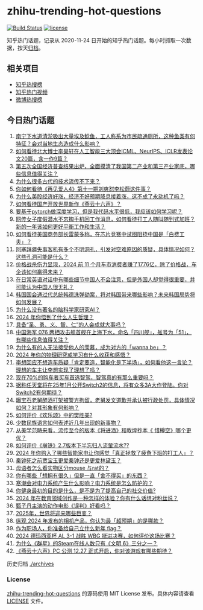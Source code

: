 # zhihu-trending-hot-questions

[![Build Status](https://github.com/justjavac/zhihu-trending-hot-questions/workflows/ci/badge.svg?branch=master)](https://github.com/justjavac/zhihu-trending-hot-questions/actions)
[![license](https://img.shields.io/github/license/justjavac/zhihu-trending-hot-questions)](https://github.com/justjavac/zhihu-trending-hot-questions/blob/master/LICENSE)

知乎热门话题，记录从 2020-11-24
日开始的知乎热门话题。每小时抓取一次数据，按天[归档](./archives)。

## 相关项目

- [知乎热搜榜](https://github.com/justjavac/zhihu-trending-top-search)
- [知乎热门视频](https://github.com/justjavac/zhihu-trending-hot-video)
- [微博热搜榜](https://github.com/justjavac/weibo-trending-hot-search)

## 今日热门话题

<!-- BEGIN -->
<!-- 最后更新时间 Sat Dec 28 2024 02:25:03 GMT+0800 (China Standard Time) -->

1. [南宁下水道清淤吸出大量埃及鲶鱼，工人称系为市民疏通厕所，这种鱼类有何特征？会对当地生态造成什么影响？](https://www.zhihu.com/question/7936988780)
1. [如何看待北大博士李昊轩在人工智能三大顶会ICML、NeurIPS、ICLR发表论文20篇，含一作9篇？](https://www.zhihu.com/question/7819628640)
1. [第五次全国经济普查结果出炉，全面摸清了我国第二产业和第三产业家底，哪些信息值得关注？](https://www.zhihu.com/question/7911441186)
1. [为什么很多古代的技术流传不下来？](https://www.zhihu.com/question/504985843)
1. [你如何看待《再见爱人4》第十一期刘爽怼李松蔚这件事？](https://www.zhihu.com/question/7985930344)
1. [为什么美股经济好涨，经济不好预期降息接着涨，这不成了永动机了吗？](https://www.zhihu.com/question/660914562)
1. [如何看待国产开放世界新作《燕云十六声》？](https://www.zhihu.com/question/549724814)
1. [要基于pytorch做深度学习，但是我代码水平很低，我应该如何学习呢？](https://www.zhihu.com/question/437199981)
1. [网传女子度假潜水不忘掏手机回工作消息，如何看待打工人随叫随到式加班？新的一年该如何更好平衡工作和生活？](https://www.zhihu.com/question/8027327220)
1. [如何看待美国商务部长雷蒙多称，在芯片竞赛中试图阻挠中国是「白费工夫」？](https://www.zhihu.com/question/7831033602)
1. [阿塞拜疆失事客机有多个不明洞孔，引发对空难原因的质疑，具体情况如何？这些孔洞可能是什么？](https://www.zhihu.com/question/7934003322)
1. [价格战杀伤力显现，2024 前 11 个月车市消费者赚了1776亿，除了价格战，车企该如何赢得未来？](https://www.zhihu.com/question/7654165085)
1. [在日常英语对话中有哪些细节中国人不会注意，但是外国人却觉得很重要，并可能认为中国人很无礼？](https://www.zhihu.com/question/30964795)
1. [韩国国会通过代总统韩德洙弹劾案，将对韩国带来哪些影响？未来韩国局势将如何发展？](https://www.zhihu.com/question/8009041695)
1. [为什么没有著名的脑科学家研究AI？](https://www.zhihu.com/question/7700379353)
1. [2024 年你悟到了什么人生哲理？](https://www.zhihu.com/question/7135758747)
1. [具备“圣、勇、义、智、仁”的人会成就大事吗？](https://www.zhihu.com/question/665702886)
1. [中国海军 076 两栖攻击舰首舰在上海下水，命名「四川舰」，舷号为「51」，有哪些信息值得关注？](https://www.zhihu.com/question/7983311016)
1. [为什么有的人无法接受他人的羡慕，成为对方的「wanna be」？](https://www.zhihu.com/question/7767940562)
1. [2024 年你的物理研究或学习有什么收获和感悟？](https://www.zhihu.com/question/664886288)
1. [李想回应不想造车质疑「肯定要造，智能化是下半场」，如何看他这一言论？理想的车主让李想实现了理想了吗？](https://www.zhihu.com/question/7882686709)
1. [现在70%的购车者买车首选智驾，智驾真的有那么重要吗？](https://www.zhihu.com/question/667690663)
1. [据称任天堂将在25年1月公开Switch2的信息，将有众多3A大作登陆。你对Switch2有何期待？](https://www.zhihu.com/question/7912007455)
1. [曝宝石老舅醉酒打架被警方拘留，老舅发文道歉并承认被行政处罚，具体情况如何？对其形象有何影响？](https://www.zhihu.com/question/7926371653)
1. [如何评价《欢乐颂》中的樊胜美?](https://www.zhihu.com/question/45120793)
1. [少数民族语言如何表述近几年出现的新事物？](https://www.zhihu.com/question/24700047)
1. [从美学范畴来看，流传至今的版本《将进酒》和敦煌抄本《 惜樽空》哪个更优？](https://www.zhihu.com/question/457102804)
1. [如何评价《崩铁》2.7版本下半忘归人流萤流水??](https://www.zhihu.com/question/7974218263)
1. [2024 年你购入了哪些智能家电让你感觉「真正拯救了疲惫下班的打工人」？](https://www.zhihu.com/question/5813562432)
1. [秦钟死之前贾宝玉更爱秦钟还是更爱林黛玉？](https://www.zhihu.com/question/7074892434)
1. [母语者怎么看实物区分mouse 与rat的？](https://www.zhihu.com/question/659124934)
1. [你有哪些「想拥有很久」但是一直「舍不得买」的东西？](https://www.zhihu.com/question/6024903816)
1. [寒潮会对电力系统产生什么影响？电力系统是怎么防护的？](https://www.zhihu.com/question/39677374)
1. [你健身最初的目的是什么，是不是为了提高自己的社交价值?](https://www.zhihu.com/question/7183860100)
1. [2024 年在教育领域创作是一种怎样的体验？你有什么话想对粉丝说？](https://www.zhihu.com/question/7727304197)
1. [甄子丹主演的动作电影《误判》好看吗？](https://www.zhihu.com/question/7140417921)
1. [2025年，世界将迎来哪些巨变？](https://www.zhihu.com/question/5089268184)
1. [纵观 2024 年发布的相机产品，你认为最「超预期」的是哪款？](https://www.zhihu.com/question/6582135502)
1. [作为职场人，你准备给自己立什么新年 flag？](https://www.zhihu.com/question/361247548)
1. [2024 德玛西亚杯 AL 3-1 战胜 WBG 挺进决赛，如何评价这场比赛？](https://www.zhihu.com/question/7933109276)
1. [为什么《群星》的Steam在线人数只有《文明 6》三分之一？](https://www.zhihu.com/question/529874801)
1. [《燕云十六声》PC 公测 12.27 正式开启，你对该游戏有哪些期待？](https://www.zhihu.com/question/6227190012)

<!-- END -->

历史归档 [./archives](./archives)

### License

[zhihu-trending-hot-questions](https://github.com/justjavac/zhihu-trending-hot-questions)
的源码使用 MIT License 发布。具体内容请查看 [LICENSE](./LICENSE) 文件。
